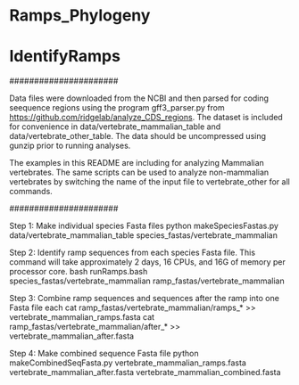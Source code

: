 # Ramps_Phylogeny
# IdentifyRamps

######################

Data files were downloaded from the NCBI and then parsed for coding seequence regions using the program
gff3_parser.py from https://github.com/ridgelab/analyze_CDS_regions. The dataset is included for
convenience in data/vertebrate_mammalian_table and data/vertebrate_other_table.
The data should be uncompressed using gunzip prior to running analyses.

The examples in this README are including for analyzing Mammalian vertebrates. The same scripts can be
used to analyze non-mammalian vertebrates by switching the name of the input file to vertebrate_other for 
all commands.

######################

Step 1: Make individual species Fasta files
    python makeSpeciesFastas.py data/vertebrate_mammalian_table species_fastas/vertebrate_mammalian

Step 2: Identify ramp sequences from each species Fasta file.
    This command will take approximately 2 days, 16 CPUs, and 16G of memory per processor core.
    bash runRamps.bash species_fastas/vertebrate_mammalian ramp_fastas/vertebrate_mammalian

Step 3: Combine ramp sequences and sequences after the ramp into one Fasta file each
    cat ramp_fastas/vertebrate_mammalian/ramps_* >> vertebrate_mammalian_ramps.fasta
    cat ramp_fastas/vertebrate_mammalian/after_* >> vertebrate_mammalian_after.fasta

Step 4: Make combined sequence Fasta file
    python makeCombinedSeqFasta.py vertebrate_mammalian_ramps.fasta vertebrate_mammalian_after.fasta vertebrate_mammalian_combined.fasta


